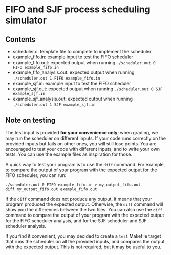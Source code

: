 # FIFO and SJF process scheduling simulator

## Contents

* scheduler.c: template file to complete to implement the scheduler
* example_fifo.in: example input to test the FIFO scheduler
* example_fifo.out: expected output when running `./scheduler.out 0 FIFO example_fifo.in`
* example_fifo_analysis.out: expected output when running `./scheduler.out 1 FIFO example_fifo.in`
* example_sjf.in: example input to test the FIFO scheduler
* example_sjf.out: expected output when running `./scheduler.out 0 SJF example_sjf.in`
* example_sjf_analysis.out: expected output when running `./scheduler.out 1 SJF example_sjf.in`

## Note on testing

The test input is provided **for your convenience only**; when grading, we may run the scheduler on different inputs. If your code runs correctly on the provided inputs but fails on other ones, you will still lose points. You are encouraged to test your code with different inputs, and to write your own tests. You can use the example files as inspiration for those.

A quick way to test your program is to use the `diff` command. For example, to compare the output of your program with the expected output for the FIFO scheduler, you can run:

```
./scheduler.out 0 FIFO example_fifo.in > my_output_fifo.out
diff my_output_fifo.out example_fifo.out
```

If the `diff` command does not produce any output, it means that your program produced the expected output. Otherwise, the `diff` command will show you the differences between the two files. You can also use the `diff` command to compare the output of your program with the expected output for the FIFO scheduler analysis, and for the SJF scheduler and SJF scheduler analysis.

If you find it convenient, you may decided to create a `test` Makefile target that runs the scheduler on all the provided inputs, and compares the output with the expected output. This is not required, but it may be useful to you.
